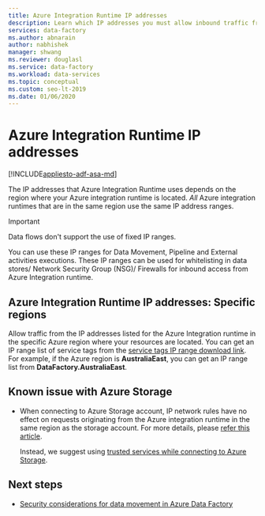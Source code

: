 ```yaml
---
title: Azure Integration Runtime IP addresses
description: Learn which IP addresses you must allow inbound traffic from, in order to properly configure firewalls for securing network access to data stores.
services: data-factory
ms.author: abnarain
author: nabhishek
manager: shwang
ms.reviewer: douglasl
ms.service: data-factory
ms.workload: data-services
ms.topic: conceptual
ms.custom: seo-lt-2019
ms.date: 01/06/2020
---
```


# Azure Integration Runtime IP addresses

[!INCLUDE[appliesto-adf-asa-md](includes/appliesto-adf-asa-md.md)]

The IP addresses that Azure Integration Runtime uses depends on the region where your Azure integration runtime is located. *All* Azure integration runtimes that are in the same region use the same IP address ranges.

> [!IMPORTANT]  
> Data flows don't support the use of fixed IP ranges.
>
> You can use these IP ranges for Data Movement, Pipeline and External activities executions. These IP ranges can be used for whitelisting in data stores/ Network Security Group (NSG)/ Firewalls for inbound access from Azure Integration runtime. 

## Azure Integration Runtime IP addresses: Specific regions

Allow traffic from the IP addresses listed for the Azure Integration runtime in the specific Azure region where your resources are located. You can get an IP range list of service tags from the [service tags IP range download link](https://docs.microsoft.com/azure/virtual-network/service-tags-overview#discover-service-tags-by-using-downloadable-json-files). For example, if the Azure region is **AustraliaEast**, you can get an IP range list from **DataFactory.AustraliaEast**.


## Known issue with Azure Storage

* When connecting to Azure Storage account, IP network rules have no effect on requests originating from the Azure integration runtime in the same region as the storage account. For more details, please [refer this article](https://docs.microsoft.com/azure/storage/common/storage-network-security#grant-access-from-an-internet-ip-range). 

  Instead, we suggest using [trusted services while connecting to Azure Storage](https://techcommunity.microsoft.com/t5/azure-data-factory/data-factory-is-now-a-trusted-service-in-azure-storage-and-azure/ba-p/964993). 

## Next steps

* [Security considerations for data movement in Azure Data Factory](data-movement-security-considerations.md)
